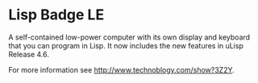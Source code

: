 # Lisp Badge LE
A self-contained low-power computer with its own display and keyboard that you can program in Lisp. It now includes the new features in uLisp Release 4.6.

For more information see http://www.technoblogy.com/show?3Z2Y.
